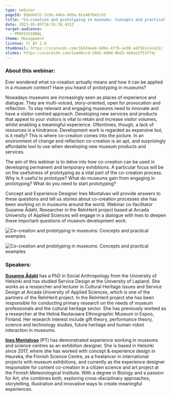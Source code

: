 ```yaml
---
type: webinar
pageId: 8bbde632-3c0e-446a-8d9a-8ce487642c93
title: "Co-creation and prototyping in museums: Concepts and practical examples"
date: 2023-05-05T16:55:36.431Z
target-audience:
  - PROFESSIONAL
theme: Management
license: CC BY 2.0
thumbnail: https://ucarecdn.com/1bb34ae8-b08e-4ffb-ae98-ed7561cac432/
slides: https://ucarecdn.com/5a4d0ccd-2602-4d0d-8bd3-4b6ee2f53ff4/
---
```

### About this webinar:

Ever wondered what co-creation actually means and how it can be applied in a museum context? Have you heard of prototyping in museums?

Nowadays museums are increasingly seen as places of experience and dialogue. They are multi-voiced, story-oriented, open for provocation and reflection. To stay relevant and engaging museums need to innovate and have a visitor-centred approach. Developing new services and products that appeal to your visitors is vital to retain and increase visitor volumes, whilst enabling a meaningful experience. Oftentimes, though, a lack of resources is a hindrance. Development work is regarded as expensive but, is it really? This is where co-creation comes into the picture. In an environment of change and reflection co-creation is an apt, and surprisingly affordable tool to use when developing new museum products and services. 

The aim of this webinar is to delve into how co-creation can be used in developing permanent and temporary exhibitions. A particular focus will be on the usefulness of prototyping as a vital part of the co-creation process. Why is it useful to prototype? What do museums gain from engaging in prototyping? What do you need to start prototyping?

Concept and Experience Designer Ines Montalvao will provide answers to these questions and tell us stories about co-creation processes she has been working on in museums around the world. Webinar co-facilitator Susanne Ådahl, Researcher in the ReInHerit project based at Arcada University of Applied Sciences will engage in a dialogue with Ines to deepen these important questions of museum development work.

![Co-creation and prototyping in museums: Concepts and practical examples](https://ucarecdn.com/56da0bcf-6677-48d5-bf05-998443e23348/ "Co-creation and prototyping in museums: Concepts and practical examples")

![Co-creation and prototyping in museums: Concepts and practical examples](https://ucarecdn.com/51c7e4b0-b67f-4d15-8ac7-395728443ba3/ "Co-creation and prototyping in museums: Concepts and practical examples")

### Speakers:

**[Susanne Ådahl](https://www.linkedin.com/in/susannetheresiaadahl/)** has a PhD in Social Anthropology from the University of Helsinki and has studied Service Design at the University of Lapland. She works as a researcher and lecturer in Cultural Heritage issues and Service Design at Arcada University of Applied Sciences, which is one of the partners of the ReInHerit project. In the ReInHerit project she has been responsible for conducting primary research on the needs of museum professionals and the cultural heritage sector. She has previously worked as a researcher at the Helinä Rautavaara Ethnographic Museum in Espoo, Finland. Her research interest include gift theory, performance theory, science and technology studies, future heritage and human-robot interaction in museums. [](https://www.linkedin.com/in/susannetheresiaadahl/)

**[Ines Montalvao](https://www.linkedin.com/in/ines-montalvao-73447a16/)** (PT) has demonstrated experience working in museums and science centres as an exhibition designer. She is based in Helsinki since 2017, where she has worked with concept & experience design in Heureka, the Finnish Science Centre, as a freelancer in international projects with museum exhibitions, and currently as the experience designer responsible for content co-creation in a citizen science and art project at the Finnish Meteorological Institute. With a degree in Biology and a passion for Art, she combines both, exploring cross-disciplinary approaches, storytelling, illustration and innovative ways to create meaningful experiences.